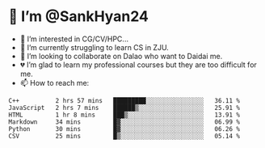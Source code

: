 # 👋 I’m @SankHyan24

- 👀 I’m interested in CG/CV/HPC...
- 🌱 I’m currently struggling to learn CS in ZJU.
- 💞️ I’m looking to collaborate on Dalao who want to Daidai me.
- 💔 I’m glad to learn my professional courses but they are too difficult for me.
- 📫 How to reach me:


<!---
SankHyan24/SankHyan24 is a ✨ special ✨ repository because its `README.md` (this file) appears on your GitHub profile.
You can click the Preview link to take a look at your changes.
--->
<!--START_SECTION:waka-->

```text
C++          2 hrs 57 mins   █████████░░░░░░░░░░░░░░░░   36.11 %
JavaScript   2 hrs 7 mins    ██████▒░░░░░░░░░░░░░░░░░░   25.91 %
HTML         1 hr 8 mins     ███▒░░░░░░░░░░░░░░░░░░░░░   13.91 %
Markdown     34 mins         █▓░░░░░░░░░░░░░░░░░░░░░░░   06.99 %
Python       30 mins         █▓░░░░░░░░░░░░░░░░░░░░░░░   06.26 %
CSV          25 mins         █▒░░░░░░░░░░░░░░░░░░░░░░░   05.14 %
```

<!--END_SECTION:waka-->
